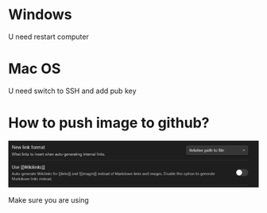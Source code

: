 # Windows
U need restart computer 

# Mac OS
U need switch to SSH and add pub key



# How to push image to github?
![](../Pasted%20image%2020230406120718.png)

Make sure you are using 